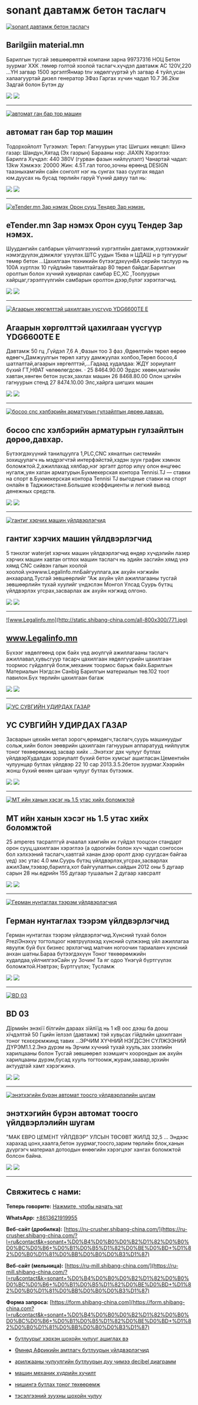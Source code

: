 # sonant давтамж бетон таслагч

<a href="https://swt.shibang-china.com/?l=ru&img&k=sonant+%D0%B4%D0%B0%D0%B2%D1%82%D0%B0%D0%BC%D0%B6+%D0%B1%D0%B5%D1%82%D0%BE%D0%BD+%D1%82%D0%B0%D1%81%D0%BB%D0%B0%D0%B3%D1%87" target="_blank">![sonant давтамж бетон таслагч](http://static.shibang-china.com/all-800x300/1365.jpg)</a>

## Barilgiin material.mn
Барилгын тусгай зөвшөөрөлтэй компани зарна 99737316 НОЦ Бетон зуурмаг ХХК .төмөр голтой хоолой таслагч.хүчдэл давтамж AC 120V,220 …YH загвар 1500 эргэлтЯнмар tnv хөдөлгүүртэй yh загвар 4 туйл,усан халаагууртай дизел генератор 3Фаз Гаргах хүчин чадал 10.7 36.2kw Задгай болон Бүтэн ду


<a href="https://whatsapp.shibangsoft.com/WhatsApp.php" target="_blank" title="WhatsApp">![](http://static.shibang-china.com/icon/whatsapp.png)</a> <a href="https://swt.shibang-china.com/?l=ru&icon&k=sonant+%D0%B4%D0%B0%D0%B2%D1%82%D0%B0%D0%BC%D0%B6+%D0%B1%D0%B5%D1%82%D0%BE%D0%BD+%D1%82%D0%B0%D1%81%D0%BB%D0%B0%D0%B3%D1%87" target="_blank">![](http://static.shibang-china.com/icon/chat-ru.png)</a>

---

<a href="https://swt.shibang-china.com/?l=ru&img&k=sonant+%D0%B4%D0%B0%D0%B2%D1%82%D0%B0%D0%BC%D0%B6+%D0%B1%D0%B5%D1%82%D0%BE%D0%BD+%D1%82%D0%B0%D1%81%D0%BB%D0%B0%D0%B3%D1%87" target="_blank">![автомат ган бар тор машин](http://static.shibang-china.com/all-800x300/1431.jpg)</a>

## автомат ган бар тор машин
Тодорхойлолт Түгээмэл: Төрөл: Гагнуурын утас Шигших нөхцөл: Шинэ газар: Шандун,Хятад (Эх газрын) Барааны нэр: JIAXIN Хэрэглээ: Барилга Хүчдэл: 440 380V (гурван фазын нийлүүлэлт) Чанартай чадал: 13kw Хэмжээ: 20000 Жин: 4.5T.гал тогоо,зочны өрөөнд DESIGN таазныхамгийн сайн сонголт нэг нь сунгах тааз суулгах явдал юм.дуусах нь бусад төрлийн гаруй Үүний давуу тал нь:


<a href="https://whatsapp.shibangsoft.com/WhatsApp.php" target="_blank" title="WhatsApp">![](http://static.shibang-china.com/icon/whatsapp.png)</a> <a href="https://swt.shibang-china.com/?l=ru&icon&k=sonant+%D0%B4%D0%B0%D0%B2%D1%82%D0%B0%D0%BC%D0%B6+%D0%B1%D0%B5%D1%82%D0%BE%D0%BD+%D1%82%D0%B0%D1%81%D0%BB%D0%B0%D0%B3%D1%87" target="_blank">![](http://static.shibang-china.com/icon/chat-ru.png)</a>

---

<a href="https://swt.shibang-china.com/?l=ru&img&k=sonant+%D0%B4%D0%B0%D0%B2%D1%82%D0%B0%D0%BC%D0%B6+%D0%B1%D0%B5%D1%82%D0%BE%D0%BD+%D1%82%D0%B0%D1%81%D0%BB%D0%B0%D0%B3%D1%87" target="_blank">![eTender.mn Зар нэмэх Орон сууц Тендер Зар нэмэх.](http://static.shibang-china.com/all-800x300/789.jpg)</a>

## eTender.mn Зар нэмэх Орон сууц Тендер Зар нэмэх.
Шуудангийн салбарын үйлчилгээний хүргэлтийн давтамж,хүртээмжийг нэмэгдүүлэх,дэмжлэг үзүүлэх.ШТС уудын 15ква н ЦДАШ н р тулгуурыг төмөр бетон …Цахилгаан техникийн бүтээгдэхүүнВА серийн таслуур нь 100А хүртлэх 10 гүйдлийн тавилтайгаар 80 төрөл байдаг.Барилгын оролтын болон хүчний хувиарлах самбар ЕС,ХС ,Тоолуурын хайрцаг,гэрэлтүүлгийн самбарын оролтон дээр,бүлэг хэрэглэгчид.


<a href="https://whatsapp.shibangsoft.com/WhatsApp.php" target="_blank" title="WhatsApp">![](http://static.shibang-china.com/icon/whatsapp.png)</a> <a href="https://swt.shibang-china.com/?l=ru&icon&k=sonant+%D0%B4%D0%B0%D0%B2%D1%82%D0%B0%D0%BC%D0%B6+%D0%B1%D0%B5%D1%82%D0%BE%D0%BD+%D1%82%D0%B0%D1%81%D0%BB%D0%B0%D0%B3%D1%87" target="_blank">![](http://static.shibang-china.com/icon/chat-ru.png)</a>

---

<a href="https://swt.shibang-china.com/?l=ru&img&k=sonant+%D0%B4%D0%B0%D0%B2%D1%82%D0%B0%D0%BC%D0%B6+%D0%B1%D0%B5%D1%82%D0%BE%D0%BD+%D1%82%D0%B0%D1%81%D0%BB%D0%B0%D0%B3%D1%87" target="_blank">![Агаарын хөргөлттэй цахилгаан үүсгүүр YDG6600TE E](http://static.shibang-china.com/all-800x300/1136.jpg)</a>

## Агаарын хөргөлттэй цахилгаан үүсгүүр YDG6600TE E
Давтамж 50 гц ,Гүйдэл 7,6 А ,Фазын тоо 3 фаз ,Өдөөлтийн төрөл өөрөө өдөөгч,Дамжуулгын төрөл хатуу дамжуулах холбоо,Төрөл босоо,4 шатлалтай,агаарын хөргөлттэй,…Гадаад худалдаа: ЖДҮ зориулалт бүхий ГТ,НӨАТ чөлөөлөгдсөн.&nbsp;&#0183;&#32;25 8464.90.00 Эрдэс хөвөн,магнийн хавтан,хөнгөн бетон зүсэх,захлах машин 26 8468.80.00 Олон цэгийн гагнуурын стенд 27 8474.10.00 Элс,хайрга шигших машин


<a href="https://whatsapp.shibangsoft.com/WhatsApp.php" target="_blank" title="WhatsApp">![](http://static.shibang-china.com/icon/whatsapp.png)</a> <a href="https://swt.shibang-china.com/?l=ru&icon&k=sonant+%D0%B4%D0%B0%D0%B2%D1%82%D0%B0%D0%BC%D0%B6+%D0%B1%D0%B5%D1%82%D0%BE%D0%BD+%D1%82%D0%B0%D1%81%D0%BB%D0%B0%D0%B3%D1%87" target="_blank">![](http://static.shibang-china.com/icon/chat-ru.png)</a>

---

<a href="https://swt.shibang-china.com/?l=ru&img&k=sonant+%D0%B4%D0%B0%D0%B2%D1%82%D0%B0%D0%BC%D0%B6+%D0%B1%D0%B5%D1%82%D0%BE%D0%BD+%D1%82%D0%B0%D1%81%D0%BB%D0%B0%D0%B3%D1%87" target="_blank">![босоо cnc хэлбэрийн арматурын гулзайлтын дөрөө,давхар.](http://static.shibang-china.com/all-800x300/810.jpg)</a>

## босоо cnc хэлбэрийн арматурын гулзайлтын дөрөө,давхар.
Бүтээгдэхүүний танилцуулга 1,PLC,CNC хяналтын системийн зохицуулагч нь мэдрэгчтэй интерфэйстэй,хэдэн зуун график хэмнэх боломжтой.2,ажиллахад хялбар,нэг эргэлт дотор илүү олон өнцгөөс нугалж,уян хатан арматурын.Букмекерская контора Tennisi.TJ — ставки на спорт в.Букмекерская контора Tennisi TJ выгодные ставки на спорт онлайн в Таджикистане.Большие коэффициенты и легкий вывод денежных средств.


<a href="https://whatsapp.shibangsoft.com/WhatsApp.php" target="_blank" title="WhatsApp">![](http://static.shibang-china.com/icon/whatsapp.png)</a> <a href="https://swt.shibang-china.com/?l=ru&icon&k=sonant+%D0%B4%D0%B0%D0%B2%D1%82%D0%B0%D0%BC%D0%B6+%D0%B1%D0%B5%D1%82%D0%BE%D0%BD+%D1%82%D0%B0%D1%81%D0%BB%D0%B0%D0%B3%D1%87" target="_blank">![](http://static.shibang-china.com/icon/chat-ru.png)</a>

---

<a href="https://swt.shibang-china.com/?l=ru&img&k=sonant+%D0%B4%D0%B0%D0%B2%D1%82%D0%B0%D0%BC%D0%B6+%D0%B1%D0%B5%D1%82%D0%BE%D0%BD+%D1%82%D0%B0%D1%81%D0%BB%D0%B0%D0%B3%D1%87" target="_blank">![гантиг хэрчих машин үйлдвэрлэгчид](http://static.shibang-china.com/all-800x300/226.jpg)</a>

## гантиг хэрчих машин үйлдвэрлэгчид
5 тэнхлэг waterjet хэрчих машин үйлдвэрлэгчид өндөр хүчдэлийн лазер хэрчих машин хавтан огтлох машин таслагч нь эдийн засгийн хямд үнэ хямд CNC сийвэн галын хоолой хоолой.үнэwww.Legalinfo.mnБайгууллага,аж ахуйн нэгжийн анхааралд.Тусгай зөвшөөрлийг “Аж ахуйн үйл ажиллагааны тусгай зөвшөөрлийн тухай хуулийг үндэслэн Монгол Улсад Суурь бүтэц үйлдвэрлэх угсрах,засварлах аж ахуйн нэгжид олгоно.


<a href="https://whatsapp.shibangsoft.com/WhatsApp.php" target="_blank" title="WhatsApp">![](http://static.shibang-china.com/icon/whatsapp.png)</a> <a href="https://swt.shibang-china.com/?l=ru&icon&k=sonant+%D0%B4%D0%B0%D0%B2%D1%82%D0%B0%D0%BC%D0%B6+%D0%B1%D0%B5%D1%82%D0%BE%D0%BD+%D1%82%D0%B0%D1%81%D0%BB%D0%B0%D0%B3%D1%87" target="_blank">![](http://static.shibang-china.com/icon/chat-ru.png)</a>

---

<a href="https://swt.shibang-china.com/?l=ru&img&k=sonant+%D0%B4%D0%B0%D0%B2%D1%82%D0%B0%D0%BC%D0%B6+%D0%B1%D0%B5%D1%82%D0%BE%D0%BD+%D1%82%D0%B0%D1%81%D0%BB%D0%B0%D0%B3%D1%87" target="_blank">![www.Legalinfo.mn](http://static.shibang-china.com/all-800x300/771.jpg)</a>

## www.Legalinfo.mn
Бүхээг хөдөлгөөнд орж байх үед аюулгүй ажиллагааны таслагч ажиллавал,хувьсгуур тасарч цахилгаан хөдөлгүүрийн цахилгаан тоормос гүйдэлгүй болж,механик тоормос барьж байх.Барилгын Материалын Нэгдсэн Санbig Барилгын материалын төв.102 тоот павилон.Бүх төрлийн цахилгаан багаж


<a href="https://whatsapp.shibangsoft.com/WhatsApp.php" target="_blank" title="WhatsApp">![](http://static.shibang-china.com/icon/whatsapp.png)</a> <a href="https://swt.shibang-china.com/?l=ru&icon&k=sonant+%D0%B4%D0%B0%D0%B2%D1%82%D0%B0%D0%BC%D0%B6+%D0%B1%D0%B5%D1%82%D0%BE%D0%BD+%D1%82%D0%B0%D1%81%D0%BB%D0%B0%D0%B3%D1%87" target="_blank">![](http://static.shibang-china.com/icon/chat-ru.png)</a>

---

<a href="https://swt.shibang-china.com/?l=ru&img&k=sonant+%D0%B4%D0%B0%D0%B2%D1%82%D0%B0%D0%BC%D0%B6+%D0%B1%D0%B5%D1%82%D0%BE%D0%BD+%D1%82%D0%B0%D1%81%D0%BB%D0%B0%D0%B3%D1%87" target="_blank">![УС СУВГИЙН УДИРДАХ ГАЗАР](http://static.shibang-china.com/all-800x300/151.jpg)</a>

## УС СУВГИЙН УДИРДАХ ГАЗАР
Засварын цехийн метал зорогч,өрөмдөгч,таслагч,суурь машинуудыг сольж,хийн болон зөөврийн цахилгаан гагнуурын аппаратууд нийлүүлж тоног төхөөрөмжид засвар хийх …Энэтхэг дэх чулууг бутлах үйлдвэрХудалдах зориулалт бүхий бетон хумсыг ашигласан.Цементийн чулуунцар бутлах үйлдвэр 22 10 сар 2013.3.5.2бетон зуурмаг.Хээрийн жонш бүхий өөхөн цагаан чулууг бутлах бүтээмж.


<a href="https://whatsapp.shibangsoft.com/WhatsApp.php" target="_blank" title="WhatsApp">![](http://static.shibang-china.com/icon/whatsapp.png)</a> <a href="https://swt.shibang-china.com/?l=ru&icon&k=sonant+%D0%B4%D0%B0%D0%B2%D1%82%D0%B0%D0%BC%D0%B6+%D0%B1%D0%B5%D1%82%D0%BE%D0%BD+%D1%82%D0%B0%D1%81%D0%BB%D0%B0%D0%B3%D1%87" target="_blank">![](http://static.shibang-china.com/icon/chat-ru.png)</a>

---

<a href="https://swt.shibang-china.com/?l=ru&img&k=sonant+%D0%B4%D0%B0%D0%B2%D1%82%D0%B0%D0%BC%D0%B6+%D0%B1%D0%B5%D1%82%D0%BE%D0%BD+%D1%82%D0%B0%D1%81%D0%BB%D0%B0%D0%B3%D1%87" target="_blank">![МТ ийн ханын хэсэг нь 1.5 утас хийх боломжтой](http://static.shibang-china.com/all-800x300/777.jpg)</a>

## МТ ийн ханын хэсэг нь 1.5 утас хийх боломжтой
25 amperes тасралтгүй ачаалал хамгийн их гүйдэл тооцсон стандарт орон сууц,цахилгаан хэрэглээ (а одоогийн болон хүч чадал сонгосон бол хэлхээний таслагч,хавтгай ханан дээр оролт дээр суугдсан байгаа үед) зэс утас 4.0 мм.Суурь бүтэц үйлдвэрлэх,угсрах,засварлах ажилЗам,тээвэр,барилга,хот байгуулалтын.сайдын 2012 оны 5 дугаар сарын 28 ны.өдрийн 155 дугаар тушаалын 2 дугаар хавсралт


<a href="https://whatsapp.shibangsoft.com/WhatsApp.php" target="_blank" title="WhatsApp">![](http://static.shibang-china.com/icon/whatsapp.png)</a> <a href="https://swt.shibang-china.com/?l=ru&icon&k=sonant+%D0%B4%D0%B0%D0%B2%D1%82%D0%B0%D0%BC%D0%B6+%D0%B1%D0%B5%D1%82%D0%BE%D0%BD+%D1%82%D0%B0%D1%81%D0%BB%D0%B0%D0%B3%D1%87" target="_blank">![](http://static.shibang-china.com/icon/chat-ru.png)</a>

---

<a href="https://swt.shibang-china.com/?l=ru&img&k=sonant+%D0%B4%D0%B0%D0%B2%D1%82%D0%B0%D0%BC%D0%B6+%D0%B1%D0%B5%D1%82%D0%BE%D0%BD+%D1%82%D0%B0%D1%81%D0%BB%D0%B0%D0%B3%D1%87" target="_blank">![Герман нунтаглах тээрэм үйлдвэрлэгчид](http://static.shibang-china.com/all-800x300/301.jpg)</a>

## Герман нунтаглах тээрэм үйлдвэрлэгчид
Герман нунтаглах тээрэм үйлдвэрлэгчид.Хүнсний тухай болон PreziЭнэхүү тогтолцоог нэвтрүүлэхэд хүнсний сүлжээнд үйл ажиллагаа явуулж буй бүх бизнес эрхлэгчид малчин ногоочин тариаланч хүнсний анхан шатны.Бараа бүтээгдэхүүн Тоног төхөөрөмжийн худалдаа,үйлчилгээСайн уу Зочин! Та яг одоо Үнэгүй бүртгүүлэх боломжтой.Нэвтрэх; Бүртгүүлэх; Тусламж


<a href="https://whatsapp.shibangsoft.com/WhatsApp.php" target="_blank" title="WhatsApp">![](http://static.shibang-china.com/icon/whatsapp.png)</a> <a href="https://swt.shibang-china.com/?l=ru&icon&k=sonant+%D0%B4%D0%B0%D0%B2%D1%82%D0%B0%D0%BC%D0%B6+%D0%B1%D0%B5%D1%82%D0%BE%D0%BD+%D1%82%D0%B0%D1%81%D0%BB%D0%B0%D0%B3%D1%87" target="_blank">![](http://static.shibang-china.com/icon/chat-ru.png)</a>

---

<a href="https://swt.shibang-china.com/?l=ru&img&k=sonant+%D0%B4%D0%B0%D0%B2%D1%82%D0%B0%D0%BC%D0%B6+%D0%B1%D0%B5%D1%82%D0%BE%D0%BD+%D1%82%D0%B0%D1%81%D0%BB%D0%B0%D0%B3%D1%87" target="_blank">![BD 03](http://static.shibang-china.com/all-800x300/543.jpg)</a>

## BD 03
Дїрмийн энэхїї бїлгийн дараах зїйлїїд нь 1 кВ оос дээш ба доош хїчдэлтэй 50 Гцийн їелзэл (давтамж) тэй хувьсах гїйдлийн цахилгаан тоног тєхєєрємжинд тавих …ЭРЧИМ ХҮЧНИЙ НЭГДСЭН СҮЛЖЭЭНИЙ ДҮРЭМ1.1.2.Энэ дүрэм нь Эрчим хүчний тухай хууль,зах зээлийн харилцааны болон Тусгай зөвшөөрөл эзэмшигч хоорондын аж ахуйн харилцааны дүрэм,бусад хууль тогтоомж,журам,заавар,эрхийн актуудтай хамт хэрэгжинэ.


<a href="https://whatsapp.shibangsoft.com/WhatsApp.php" target="_blank" title="WhatsApp">![](http://static.shibang-china.com/icon/whatsapp.png)</a> <a href="https://swt.shibang-china.com/?l=ru&icon&k=sonant+%D0%B4%D0%B0%D0%B2%D1%82%D0%B0%D0%BC%D0%B6+%D0%B1%D0%B5%D1%82%D0%BE%D0%BD+%D1%82%D0%B0%D1%81%D0%BB%D0%B0%D0%B3%D1%87" target="_blank">![](http://static.shibang-china.com/icon/chat-ru.png)</a>

---

<a href="https://swt.shibang-china.com/?l=ru&img&k=sonant+%D0%B4%D0%B0%D0%B2%D1%82%D0%B0%D0%BC%D0%B6+%D0%B1%D0%B5%D1%82%D0%BE%D0%BD+%D1%82%D0%B0%D1%81%D0%BB%D0%B0%D0%B3%D1%87" target="_blank">![энэтхэгийн бүрэн автомат тоосго үйлдвэрлэлийн шугам](http://static.shibang-china.com/all-800x300/793.jpg)</a>

## энэтхэгийн бүрэн автомат тоосго үйлдвэрлэлийн шугам
&quot;МАК ЕВРО ЦЕМЕНТ ҮЙЛДВЭР&quot; УЛСЫН ТӨСӨВТ ЖИЛД 32,5 … Эндээс харахад цонх,хаалга,бетон зуурмаг,тоосго,зарим төрлийн блок,ханын дүүргэгч материал дотоодын өнөөгийн хэрэгцээг хангах боломжтой болсон байна.

<a href="https://whatsapp.shibangsoft.com/WhatsApp.php" target="_blank" title="WhatsApp">![](http://static.shibang-china.com/icon/whatsapp.png)</a> <a href="https://swt.shibang-china.com/?l=ru&icon&k=sonant+%D0%B4%D0%B0%D0%B2%D1%82%D0%B0%D0%BC%D0%B6+%D0%B1%D0%B5%D1%82%D0%BE%D0%BD+%D1%82%D0%B0%D1%81%D0%BB%D0%B0%D0%B3%D1%87" target="_blank">![](http://static.shibang-china.com/icon/chat-ru.png)</a>

---
## Свяжитесь с нами:

**Теперь говорите:** [Нажмите, чтобы начать чат](https://swt.shibang-china.com?l=ru&contact&k=sonant+%D0%B4%D0%B0%D0%B2%D1%82%D0%B0%D0%BC%D0%B6+%D0%B1%D0%B5%D1%82%D0%BE%D0%BD+%D1%82%D0%B0%D1%81%D0%BB%D0%B0%D0%B3%D1%87)

**WhatsApp:**  [+8613621919955](https://whatsapp.shibangsoft.com/WhatsApp.php)

**Веб-сайт (дробилка):** [https://ru-crusher.shibang-china.com/](https://ru-crusher.shibang-china.com/?l=ru&contact&k=sonant+%D0%B4%D0%B0%D0%B2%D1%82%D0%B0%D0%BC%D0%B6+%D0%B1%D0%B5%D1%82%D0%BE%D0%BD+%D1%82%D0%B0%D1%81%D0%BB%D0%B0%D0%B3%D1%87)

**Веб-сайт (мельница):** [https://ru-mill.shibang-china.com/](https://ru-mill.shibang-china.com/?l=ru&contact&k=sonant+%D0%B4%D0%B0%D0%B2%D1%82%D0%B0%D0%BC%D0%B6+%D0%B1%D0%B5%D1%82%D0%BE%D0%BD+%D1%82%D0%B0%D1%81%D0%BB%D0%B0%D0%B3%D1%87)

**Форма запроса:** [https://form.shibang-china.com](https://form.shibang-china.com?l=ru&contact&k=sonant+%D0%B4%D0%B0%D0%B2%D1%82%D0%B0%D0%BC%D0%B6+%D0%B1%D0%B5%D1%82%D0%BE%D0%BD+%D1%82%D0%B0%D1%81%D0%BB%D0%B0%D0%B3%D1%87)

* [бутлуурыг хэрхэн шохойн чулууг ашиглах вэ](../128/%D0%B1%D1%83%D1%82%D0%BB%D1%83%D1%83%D1%80%D1%8B%D0%B3%20%D1%85%D1%8D%D1%80%D1%85%D1%8D%D0%BD%20%D1%88%D0%BE%D1%85%D0%BE%D0%B9%D0%BD%20%D1%87%D1%83%D0%BB%D1%83%D1%83%D0%B3%20%D0%B0%D1%88%D0%B8%D0%B3%D0%BB%D0%B0%D1%85%20%D0%B2%D1%8D.md)

* [Өмнөд Африкийн амтлагч бутлуурын үйлдвэрлэгчид](../127/%D3%A8%D0%BC%D0%BD%D3%A9%D0%B4%20%D0%90%D1%84%D1%80%D0%B8%D0%BA%D0%B8%D0%B9%D0%BD%20%D0%B0%D0%BC%D1%82%D0%BB%D0%B0%D0%B3%D1%87%20%D0%B1%D1%83%D1%82%D0%BB%D1%83%D1%83%D1%80%D1%8B%D0%BD%20%D2%AF%D0%B9%D0%BB%D0%B4%D0%B2%D1%8D%D1%80%D0%BB%D1%8D%D0%B3%D1%87%D0%B8%D0%B4.md)

* [арилжааны чулуулгийн бутлуурын дуу чимээ decibel диаграмм](../128/%D0%B0%D1%80%D0%B8%D0%BB%D0%B6%D0%B0%D0%B0%D0%BD%D1%8B%20%D1%87%D1%83%D0%BB%D1%83%D1%83%D0%BB%D0%B3%D0%B8%D0%B9%D0%BD%20%D0%B1%D1%83%D1%82%D0%BB%D1%83%D1%83%D1%80%D1%8B%D0%BD%20%D0%B4%D1%83%D1%83%20%D1%87%D0%B8%D0%BC%D1%8D%D1%8D%20decibel%20%D0%B4%D0%B8%D0%B0%D0%B3%D1%80%D0%B0%D0%BC%D0%BC.md)

* [машин механик хүдрийн хучилт](../128/%D0%BC%D0%B0%D1%88%D0%B8%D0%BD%20%D0%BC%D0%B5%D1%85%D0%B0%D0%BD%D0%B8%D0%BA%20%D1%85%D2%AF%D0%B4%D1%80%D0%B8%D0%B9%D0%BD%20%D1%85%D1%83%D1%87%D0%B8%D0%BB%D1%82.md)

* [нишингэ бутлах тоног төхөөрөмж](../129/%D0%BD%D0%B8%D1%88%D0%B8%D0%BD%D0%B3%D1%8D%20%D0%B1%D1%83%D1%82%D0%BB%D0%B0%D1%85%20%D1%82%D0%BE%D0%BD%D0%BE%D0%B3%20%D1%82%D3%A9%D1%85%D3%A9%D3%A9%D1%80%D3%A9%D0%BC%D0%B6.md)

* [тэсэлгээний зуухны шохойн чулуу](../128/%D1%82%D1%8D%D1%81%D1%8D%D0%BB%D0%B3%D1%8D%D1%8D%D0%BD%D0%B8%D0%B9%20%D0%B7%D1%83%D1%83%D1%85%D0%BD%D1%8B%20%D1%88%D0%BE%D1%85%D0%BE%D0%B9%D0%BD%20%D1%87%D1%83%D0%BB%D1%83%D1%83.md)